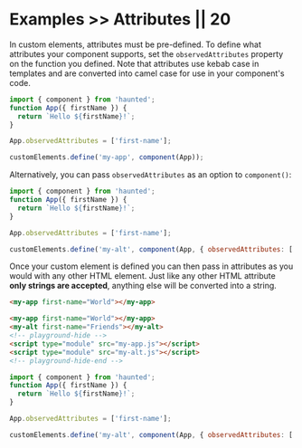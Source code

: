 # Examples >> Attributes || 20

<style data-helmet>
  html { --playground-ide-height: 210px; }
</style>

In custom elements, attributes must be pre-defined. To define what attributes your component supports, set the `observedAttributes` property on the function you defined. Note that attributes use kebab case in templates and are converted into camel case for use in your component's code.

```js playground attributes my-app.js
import { component } from 'haunted';
function App({ firstName }) {
  return `Hello ${firstName}!`;
}

App.observedAttributes = ['first-name'];

customElements.define('my-app', component(App));
```

Alternatively, you can pass `observedAttributes` as an option to `component()`:

```js
import { component } from 'haunted';
function App({ firstName }) {
  return `Hello ${firstName}!`;
}

App.observedAttributes = ['first-name'];

customElements.define('my-alt', component(App, { observedAttributes: ['first-name'] }));
```

Once your custom element is defined you can then pass in attributes as you would with any other HTML element. Just like any other HTML attribute **only strings are accepted**, anything else will be converted into a string.

```html
<my-app first-name="World"></my-app>
```

```html playground-file attributes index.html
<my-app first-name="World"></my-app>
<my-alt first-name="Friends"></my-alt>
<!-- playground-hide -->
<script type="module" src="my-app.js"></script>
<script type="module" src="my-alt.js"></script>
<!-- playground-hide-end -->
```

```js playground-file attributes my-alt.js
import { component } from 'haunted';
function App({ firstName }) {
  return `Hello ${firstName}!`;
}

App.observedAttributes = ['first-name'];

customElements.define('my-alt', component(App, { observedAttributes: ['first-name'] }));
```
